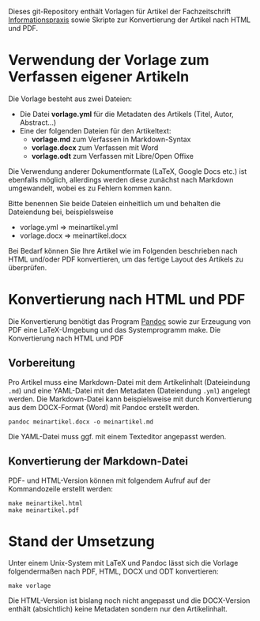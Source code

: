 Dieses git-Repository enthält Vorlagen für Artikel der Fachzeitschrift
[Informationspraxis](http://informationspraxis.de/) sowie Skripte zur
Konvertierung der Artikel nach HTML und PDF.

# Verwendung der Vorlage zum Verfassen eigener Artikeln

Die Vorlage besteht aus zwei Dateien:

* Die Datei **vorlage.yml** für die Metadaten des Artikels
  (Titel, Autor, Abstract...)
* Eine der folgenden Dateien für den Artikeltext:
    * **vorlage.md** zum Verfassen in Markdown-Syntax
    * **vorlage.docx** zum Verfassen mit Word
    * **vorlage.odt** zum Verfassen mit Libre/Open Offixe

Die Verwendung anderer Dokumentformate (LaTeX, Google Docs etc.) ist ebenfalls
möglich, allerdings werden diese zunächst nach Markdown umgewandelt, wobei es
zu Fehlern kommen kann.

Bitte benennen Sie beide Dateien einheitlich um und behalten die Dateiendung
bei, beispielsweise

* vorlage.yml $\Rightarrow$ meinartikel.yml
* vorlage.docx $\Rightarrow$ meinartikel.docx

Bei Bedarf können Sie Ihre Artikel wie im Folgenden beschrieben nach HTML
und/oder PDF konvertieren, um das fertige Layout des Artikels zu überprüfen.

# Konvertierung nach HTML und PDF

Die Konvertierung benötigt das Program [Pandoc](johnmacfarlane.net/pandoc/)
sowie zur Erzeugung von PDF eine LaTeX-Umgebung und das Systemprogramm make.
Die Konvertierung nach HTML und PDF

## Vorbereitung

Pro Artikel muss eine Markdown-Datei mit dem Artikelinhalt (Dateieindung `.md`)
und eine YAML-Datei mit den Metadaten (Dateiendung `.yml`) angelegt werden. Die
Markdown-Datei kann beispielsweise mit durch Konvertierung aus dem DOCX-Format
(Word) mit Pandoc erstellt werden.

    pandoc meinartikel.docx -o meinartikel.md

Die YAML-Datei muss ggf. mit einem Texteditor angepasst werden.

## Konvertierung der Markdown-Datei

PDF- und HTML-Version können mit folgendem Aufruf auf der Kommandozeile
erstellt werden:

    make meinartikel.html
    make meinartikel.pdf

# Stand der Umsetzung

Unter einem Unix-System mit LaTeX und Pandoc lässt sich die Vorlage
folgendermaßen nach PDF, HTML, DOCX und ODT konvertieren:

    make vorlage

Die HTML-Version ist bislang noch nicht angepasst und die DOCX-Version enthält
(absichtlich) keine Metadaten sondern nur den Artikelinhalt.

